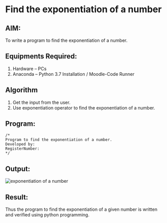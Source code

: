 # Find the exponentiation of a number

## AIM:
To write a program to find the exponentiation of a number.

## Equipments Required:
1. Hardware – PCs
2. Anaconda – Python 3.7 Installation / Moodle-Code Runner

## Algorithm
1. Get the input from the user.
2. Use exponentiation operator to find the exponentiation of a number.

## Program:
```
/*
Program to find the exponentiation of a number.
Developed by: 
RegisterNumber: 
*/
```

## Output:
![exponentiation of a number](.//outimg.png)


## Result:
Thus the program to find the exponentiation of a given number is written and verified using python programming.
